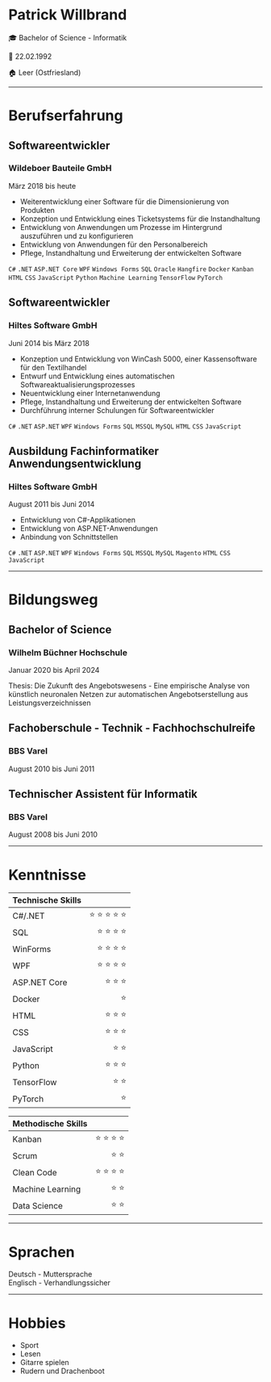 # Patrick Willbrand
:mortar_board: Bachelor of Science - Informatik

:cake: 22.02.1992  

:house: Leer (Ostfriesland)  

* * *

# Berufserfahrung

## Softwareentwickler
### Wildeboer Bauteile GmbH
März 2018 bis heute

* Weiterentwicklung einer Software für die Dimensionierung von Produkten
* Konzeption und Entwicklung eines Ticketsystems für die Instandhaltung
* Entwicklung von Anwendungen um Prozesse im Hintergrund auszuführen und zu konfigurieren
* Entwicklung von Anwendungen für den Personalbereich
* Pflege, Instandhaltung und Erweiterung der entwickelten Software

`C#` `.NET` `ASP.NET Core` `WPF` `Windows Forms` `SQL` `Oracle` `Hangfire` `Docker` `Kanban` `HTML` `CSS` `JavaScript` `Python` `Machine Learning` `TensorFlow` `PyTorch`

## Softwareentwickler
### Hiltes Software GmbH
Juni 2014 bis März 2018

* Konzeption und Entwicklung von WinCash 5000, einer Kassensoftware für den Textilhandel
* Entwurf und Entwicklung eines automatischen Softwareaktualisierungsprozesses
* Neuentwicklung einer Internetanwendung
* Pflege, Instandhaltung und Erweiterung der entwickelten Software
* Durchführung interner Schulungen für Softwareentwickler

`C#` `.NET` `ASP.NET` `WPF` `Windows Forms` `SQL` `MSSQL` `MySQL` `HTML` `CSS` `JavaScript`

## Ausbildung Fachinformatiker Anwendungsentwicklung
### Hiltes Software GmbH
August 2011 bis Juni 2014

* Entwicklung von C#-Applikationen
* Entwicklung von ASP.NET-Anwendungen
* Anbindung von Schnittstellen

`C#` `.NET` `ASP.NET` `WPF` `Windows Forms` `SQL` `MSSQL` `MySQL` `Magento` `HTML` `CSS` `JavaScript`

* * *

# Bildungsweg

## Bachelor of Science
### Wilhelm Büchner Hochschule
Januar 2020 bis April 2024

Thesis: Die Zukunft des Angebotswesens - Eine empirische Analyse von künstlich neuronalen Netzen zur automatischen Angebotserstellung aus Leistungsverzeichnissen

## Fachoberschule - Technik - Fachhochschulreife
### BBS Varel
August 2010 bis Juni 2011

## Technischer Assistent für Informatik
### BBS Varel
August 2008 bis Juni 2010

* * *

# Kenntnisse

| Technische Skills         |                                                             |
|:--------------------------|:------------------------------------------------------------|
| C#/.NET                   | <div align="right">:star: :star: :star: :star: :star: <div> |
| SQL                       |       <div align="right"> :star: :star: :star: :star: <div> |
| WinForms                  |       <div align="right"> :star: :star: :star: :star: <div> |
| WPF                       |       <div align="right"> :star: :star: :star: :star: <div> |
| ASP.NET Core              |       <div align="right">        :star: :star: :star: <div> |
| Docker                    |                            <div align="right"> :star: <div> |
| HTML                      |              <div align="right"> :star: :star: :star: <div> |
| CSS                       |              <div align="right"> :star: :star: :star: <div> |
| JavaScript                |                     <div align="right"> :star: :star: <div> |
| Python                    |              <div align="right"> :star: :star: :star: <div> |
| TensorFlow                |                     <div align="right"> :star: :star: <div> |
| PyTorch                   |                            <div align="right"> :star: <div> |
  
| Methodische Skills        |                                                             |
|:--------------------------|:------------------------------------------------------------|
| Kanban                    |       <div align="right"> :star: :star: :star: :star: <div> |
| Scrum                     |                     <div align="right"> :star: :star: <div> |
| Clean Code                |       <div align="right"> :star: :star: :star: :star: <div> |
| Machine Learning          |                     <div align="right"> :star: :star: <div> |
| Data Science              |                     <div align="right"> :star: :star: <div> |


* * *

# Sprachen

Deutsch - Muttersprache  
Englisch - Verhandlungssicher

* * *

# Hobbies

* Sport
* Lesen
* Gitarre spielen
* Rudern und Drachenboot
